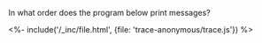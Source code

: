 In what order does the program below print messages?

<%- include('/_inc/file.html', {file: 'trace-anonymous/trace.js'}) %>

